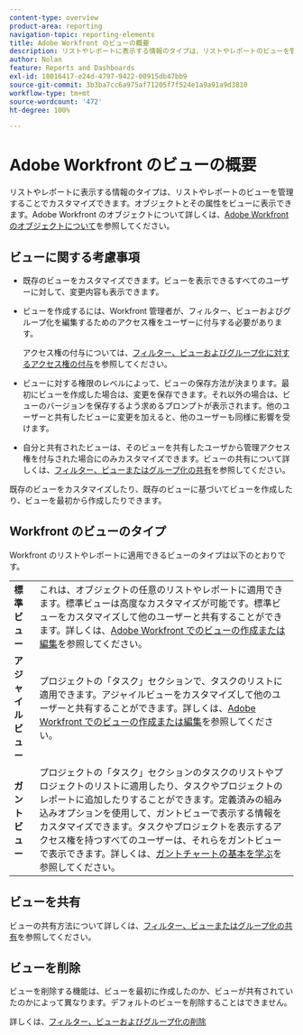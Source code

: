 ```yaml
---
content-type: overview
product-area: reporting
navigation-topic: reporting-elements
title: Adobe Workfront のビューの概要
description: リストやレポートに表示する情報のタイプは、リストやレポートのビューを管理することでカスタマイズできます。オブジェクトとその属性をビューに表示できます。
author: Nolan
feature: Reports and Dashboards
exl-id: 18016417-e24d-4797-9422-00915db47bb9
source-git-commit: 3b3ba7cc6a975af71205f7f524e1a9a91a9d3810
workflow-type: tm+mt
source-wordcount: '472'
ht-degree: 100%

---
```


# Adobe Workfront のビューの概要

<!--Audited: 01/2024-->

リストやレポートに表示する情報のタイプは、リストやレポートのビューを管理することでカスタマイズできます。オブジェクトとその属性をビューに表示できます。Adobe Workfront のオブジェクトについて詳しくは、[Adobe Workfront のオブジェクトについて](../../../workfront-basics/navigate-workfront/workfront-navigation/understand-objects.md)を参照してください。

## ビューに関する考慮事項

* 既存のビューをカスタマイズできます。ビューを表示できるすべてのユーザーに対して、変更内容も表示できます。
* ビューを作成するには、Workfront 管理者が、フィルター、ビューおよびグループ化を編集するためのアクセス権をユーザーに付与する必要があります。

  アクセス権の付与については、[フィルター、ビューおよびグループ化に対するアクセス権の付与](../../../administration-and-setup/add-users/configure-and-grant-access/grant-access-fvg.md)を参照してください。

* ビューに対する権限のレベルによって、ビューの保存方法が決まります。最初にビューを作成した場合は、変更を保存できます。それ以外の場合は、ビューのバージョンを保存するよう求めるプロンプトが表示されます。他のユーザーと共有したビューに変更を加えると、他のユーザーも同様に影響を受けます。
* 自分と共有されたビューは、そのビューを共有したユーザから管理アクセス権を付与された場合にのみカスタマイズできます。ビューの共有について詳しくは、[フィルター、ビューまたはグループ化の共有](../../../reports-and-dashboards/reports/reporting-elements/share-filter-view-grouping.md)を参照してください。

既存のビューをカスタマイズしたり、既存のビューに基づいてビューを作成したり、ビューを最初から作成したりできます。

## Workfront のビューのタイプ

Workfront のリストやレポートに適用できるビューのタイプは以下のとおりです。

<table style="table-layout:auto">
    <tr>
        <td><strong>標準ビュー</strong></td>
        <td>これは、オブジェクトの任意のリストやレポートに適用できます。標準ビューは高度なカスタマイズが可能です。標準ビューをカスタマイズして他のユーザーと共有することができます。詳しくは、<a href="/help/quicksilver/reports-and-dashboards/reports/reporting-elements/create-edit-views.md">Adobe Workfront でのビューの作成または編集</a>を参照してください。</td>
    </tr>
    <tr>
        <td><strong>アジャイルビュー</strong></td>
        <td>プロジェクトの「タスク」セクションで、タスクのリストに適用できます。アジャイルビューをカスタマイズして他のユーザーと共有することができます。詳しくは、<a href="/help/quicksilver/reports-and-dashboards/reports/reporting-elements/create-edit-views.md">Adobe Workfront でのビューの作成または編集</a>を参照してください。</td>
    </tr>
    <tr>
        <td><strong>ガントビュー</strong></td>
        <td>プロジェクトの「タスク」セクションのタスクのリストやプロジェクトのリストに適用したり、タスクやプロジェクトのレポートに追加したりすることができます。定義済みの組み込みオプションを使用して、ガントビューで表示する情報をカスタマイズできます。タスクやプロジェクトを表示するアクセス権を持つすべてのユーザーは、それらをガントビューで表示できます。詳しくは、<a href="/help/quicksilver/manage-work/gantt-chart/use-the-gantt-chart/get-started-with-gantt.md">ガントチャートの基本を学ぶ</a>を参照してください。</td>
       </tr>
</table>

<!--NOTE FOR MAYBE LATER: consider adding calendar and board views, or Milestone view (not customizable) to this list of views (above)?! -->

## ビューを共有

ビューの共有方法について詳しくは、[フィルター、ビューまたはグループ化の共有](../../../reports-and-dashboards/reports/reporting-elements/share-filter-view-grouping.md)を参照してください。

## ビューを削除

ビューを削除する機能は、ビューを最初に作成したのか、ビューが共有されていたのかによって異なります。デフォルトのビューを削除することはできません。

詳しくは、[フィルター、ビューおよびグループ化の削除](../../../reports-and-dashboards/reports/reporting-elements/remove-filters-views-groupings.md)


